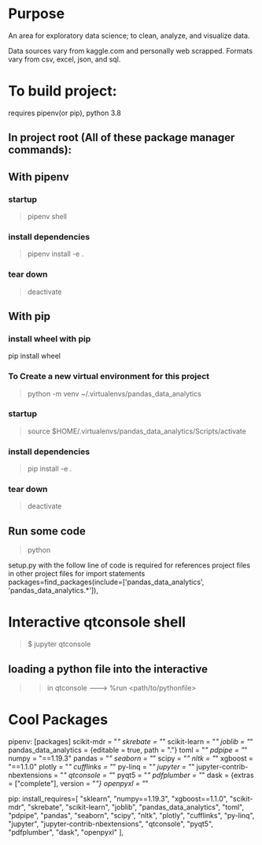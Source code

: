 # Purpose
An area for exploratory data science; to clean, analyze, and visualize data. 

Data sources vary from kaggle.com and personally web scrapped. Formats vary from csv, excel, json, and sql.

# To build project:

requires pipenv(or pip), python 3.8

## In project root (All of these package manager commands):

## With pipenv
### startup
> pipenv shell
### install dependencies
> pipenv install -e .

### tear down
> deactivate

## With pip
### install wheel with pip 
pip install wheel
### To Create a new virtual environment for this project
> python -m venv ~/.virtualenvs/pandas_data_analytics

### startup
> source $HOME/.virtualenvs/pandas_data_analytics/Scripts/activate

### install dependencies
> pip install -e .

### tear down
> deactivate

## Run some code
> python <filename>

setup.py with the follow line of code is required for references project files in other project files for import statements
packages=find_packages(include=['pandas_data_analytics', 'pandas_data_analytics.*']),


# Interactive qtconsole shell
> $ jupyter qtconsole
## loading a python file into the interactive
>> in qtconsole ---> %run <path/to/pythonfile>

# Cool Packages
pipenv:
[packages]
scikit-mdr = "*"
skrebate = "*"
scikit-learn = "*"
joblib = "*"
pandas_data_analytics = {editable = true, path = "."}
toml = "*"
pdpipe = "*"
numpy = "==1.19.3"
pandas = "*"
seaborn = "*"
scipy = "*"
nltk = "*"
xgboost = "==1.1.0"
plotly = "*"
cufflinks = "*"
py-linq = "*"
jupyter = "*"
jupyter-contrib-nbextensions = "*"
qtconsole = "*"
pyqt5 = "*"
pdfplumber = "*"
dask = {extras = ["complete"], version = "*"}
openpyxl = "*"

pip:
    install_requires=[
        "sklearn",
        "numpy==1.19.3",
        "xgboost==1.1.0",
        "scikit-mdr",
        "skrebate",
        "scikit-learn",
        "joblib",
        "pandas_data_analytics",
        "toml",
        "pdpipe",
        "pandas",
        "seaborn",
        "scipy",
        "nltk",
        "plotly",
        "cufflinks",
        "py-linq",
        "jupyter",
        "jupyter-contrib-nbextensions",
        "qtconsole",
        "pyqt5",
        "pdfplumber",
        "dask",
        "openpyxl"
    ],
